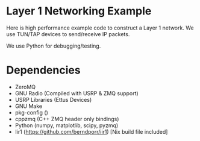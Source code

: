 # Layer 1 Networking Example
Here is high performance example code to construct a Layer 1 network. We use TUN/TAP devices to send/receive IP packets.

We use Python for debugging/testing.

# Dependencies
- ZeroMQ
- GNU Radio (Compiled with USRP & ZMQ support)
- USRP Libraries (Ettus Devices)
- GNU Make
- pkg-config ()
- cppzmq (C++ ZMQ header only bindings)
- Python (numpy, matplotlib, scipy, pyzmq)
- Iir1 (https://github.com/berndporr/iir1) [Nix build file included]

